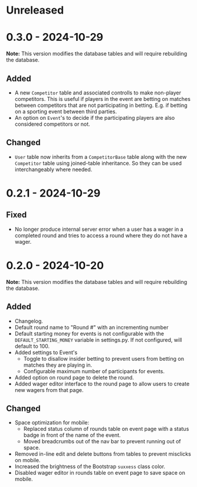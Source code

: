 # Unreleased

# 0.3.0 - 2024-10-29
**Note:** This version modifies the database tables and will require rebuilding the database.

## Added
- A new `Competitor` table and associated controlls to make non-player competitors. This is useful if players in the event are betting on matches
between competitors that are not participating in betting. E.g. if betting on a sporting event between third parties.
- An option on `Event`'s to decide if the participating players are also considered competitors or not.

## Changed
- `User` table now inherits from a `CompetitorBase` table along with the new `Competitor` table using joined-table inheritance. So they can be used interchangeably where needed.

# 0.2.1 - 2024-10-29
## Fixed
- No longer produce internal server error when a user has a wager in a completed round and tries to access a round where they do not have a wager.

# 0.2.0 - 2024-10-20
**Note:** This version modifies the database tables and will require rebuilding the database.

## Added
- Changelog.
- Default round name to "Round #" with an incrementing number
- Default starting money for events is not configurable with the `DEFAULT_STARTING_MONEY` variable in settings.py. If not configured, will default to 100.
- Added settings to Event's
    - Toggle to disallow insider betting to prevent users from betting on matches they are playing in.
    - Configurable maximum number of participants for events.
- Added option on round page to delete the round.
- Added wager editor interface to the round page to allow users to create new wagers from that page.

## Changed
- Space optimization for mobile:
    - Replaced status column of rounds table on event page with a status badge in front of the name of the event.
    - Moved breadcrumbs out of the nav bar to prevent running out of space.
- Removed in-line edit and delete buttons from tables to prevent misclicks on mobile.
- Increased the brightness of the Bootstrap `suxxess` class color.
- Disabled wager editor in rounds table on event page to save space on mobile.
